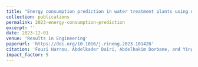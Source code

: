 ```yaml
---
title: "Energy consumption prediction in water treatment plants using deep learning with data augmentation"
collection: publications
permalink: 2023-energy-consumption-prediction
excerpt: ''
date: 2023-12-01
venue: 'Results in Engineering'
paperurl: 'https://doi.org/10.1016/j.rineng.2023.101428'
citation: 'Fouzi Harrou, Abdelkader Dairi, Abdelhakim Dorbane, and Ying Sun. (2023). &quot;Energy consumption prediction in water treatment plants using deep learning with data augmentation.&quot; <i>Results in Engineering</i>, 20, 101428.'
impact_factor: 5
---
```


